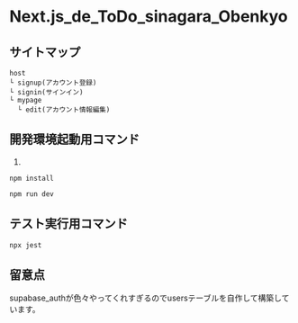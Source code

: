 # Next.js_de_ToDo_sinagara_Obenkyo
## サイトマップ
```
host  
└ signup(アカウント登録)
└ signin(サインイン)
└ mypage 
  └ edit(アカウント情報編集)
```

## 開発環境起動用コマンド
1. 
```
npm install
```
```
npm run dev
```

## テスト実行用コマンド
```
npx jest
```

## 留意点
supabase_authが色々やってくれすぎるのでusersテーブルを自作して構築しています。
